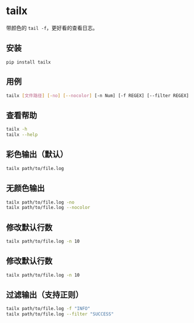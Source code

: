 # tailx

带颜色的 `tail -f`，更好看的查看日志。

## 安装

```
pip install tailx
```

## 用例

```bash
tailx [文件路径] [-no] [--nocolor] [-n Num] [-f REGEX] [--filter REGEX] [-h] [--help] 
```
## 查看帮助

```bash
tailx -h
tailx --help
```

## 彩色输出（默认）

```bash
tailx path/to/file.log
```

## 无颜色输出

```bash
tailx path/to/file.log -no
tailx path/to/file.log --nocolor
```

## 修改默认行数

```bash
tailx path/to/file.log -n 10
```

## 修改默认行数

```bash
tailx path/to/file.log -n 10
```

## 过滤输出（支持正则）

```bash
tailx path/to/file.log -f "INFO"
tailx path/to/file.log --filter "SUCCESS"
```
